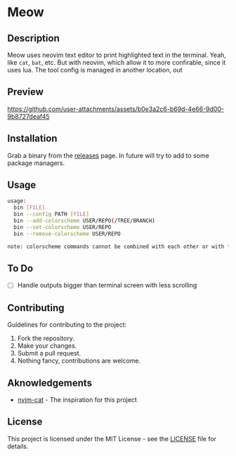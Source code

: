 # Meow

## Description

Meow uses neovim text editor to print highlighted text in the terminal. Yeah, like `cat`, `bat`, etc. But with neovim, which allow it to more confirable, since it uses lua. The tool config is managed in another location, out

## Preview

https://github.com/user-attachments/assets/b0e3a2c6-b69d-4e66-9d00-9b8727deaf45

## Installation  

Grab a binary from the [releases](https://github.com/datsfilipe/meow/releases) page. In future will try to add to some package managers.

## Usage  

```bash
usage:
  bin [FILE]
  bin --config PATH [FILE]
  bin --add-colorscheme USER/REPO(/TREE/BRANCH)
  bin --set-colorscheme USER/REPO
  bin --remove-colorscheme USER/REPO

note: colorscheme commands cannot be combined with each other or with file arguments, nya!
```

## To Do

- [ ] Handle outputs bigger than terminal screen with less scrolling

## Contributing  

Guidelines for contributing to the project:  

1. Fork the repository.  
2. Make your changes.  
3. Submit a pull request.
4. Nothing fancy, contributions are welcome.

## Aknowledgements

- [nvim-cat](https://github.com/lincheney/nvim-cat) - The inspiration for this project

## License  

This project is licensed under the MIT License - see the [LICENSE](LICENSE) file for details.
